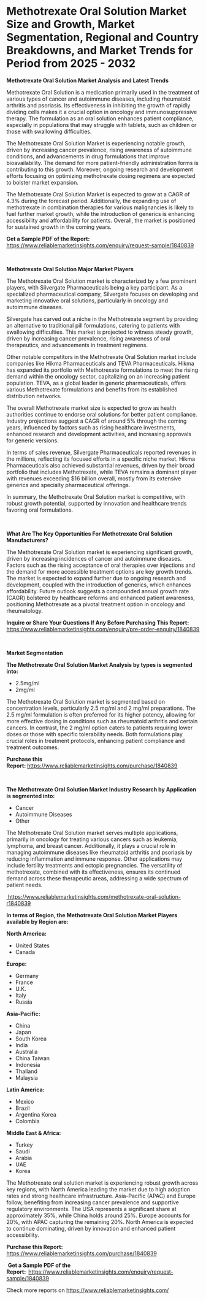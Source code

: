 <p><h1>Methotrexate Oral Solution Market Size and Growth, Market Segmentation, Regional and Country Breakdowns, and Market Trends for Period from 2025 -  2032</h1></p><p><strong>Methotrexate Oral Solution Market Analysis and Latest Trends</strong></p>
<p><p>Methotrexate Oral Solution is a medication primarily used in the treatment of various types of cancer and autoimmune diseases, including rheumatoid arthritis and psoriasis. Its effectiveness in inhibiting the growth of rapidly dividing cells makes it a crucial option in oncology and immunosuppressive therapy. The formulation as an oral solution enhances patient compliance, especially in populations that may struggle with tablets, such as children or those with swallowing difficulties.</p><p>The Methotrexate Oral Solution Market is experiencing notable growth, driven by increasing cancer prevalence, rising awareness of autoimmune conditions, and advancements in drug formulations that improve bioavailability. The demand for more patient-friendly administration forms is contributing to this growth. Moreover, ongoing research and development efforts focusing on optimizing methotrexate dosing regimens are expected to bolster market expansion.</p><p>The Methotrexate Oral Solution Market is expected to grow at a CAGR of 4.3% during the forecast period. Additionally, the expanding use of methotrexate in combination therapies for various malignancies is likely to fuel further market growth, while the introduction of generics is enhancing accessibility and affordability for patients. Overall, the market is positioned for sustained growth in the coming years.</p></p>
<p><strong>Get a Sample PDF of the Report:&nbsp;</strong> <a href="https://www.reliablemarketinsights.com/enquiry/request-sample/1840839?utm_campaign=3261&utm_medium=2&utm_source=Github&utm_content=ia&utm_term=08032025&utm_id=methotrexate-oral-solution">https://www.reliablemarketinsights.com/enquiry/request-sample/1840839</a></p>
<p>&nbsp;</p>
<p><strong>Methotrexate Oral Solution Major Market Players</strong></p>
<p><p>The Methotrexate Oral Solution market is characterized by a few prominent players, with Silvergate Pharmaceuticals being a key participant. As a specialized pharmaceutical company, Silvergate focuses on developing and marketing innovative oral solutions, particularly in oncology and autoimmune diseases.</p><p>Silvergate has carved out a niche in the Methotrexate segment by providing an alternative to traditional pill formulations, catering to patients with swallowing difficulties. This market is projected to witness steady growth, driven by increasing cancer prevalence, rising awareness of oral therapeutics, and advancements in treatment regimens.</p><p>Other notable competitors in the Methotrexate Oral Solution market include companies like Hikma Pharmaceuticals and TEVA Pharmaceuticals. Hikma has expanded its portfolio with Methotrexate formulations to meet the rising demand within the oncology sector, capitalizing on an increasing patient population. TEVA, as a global leader in generic pharmaceuticals, offers various Methotrexate formulations and benefits from its established distribution networks.</p><p>The overall Methotrexate market size is expected to grow as health authorities continue to endorse oral solutions for better patient compliance. Industry projections suggest a CAGR of around 5% through the coming years, influenced by factors such as rising healthcare investments, enhanced research and development activities, and increasing approvals for generic versions.</p><p>In terms of sales revenue, Silvergate Pharmaceuticals reported revenues in the millions, reflecting its focused efforts in a specific niche market. Hikma Pharmaceuticals also achieved substantial revenues, driven by their broad portfolio that includes Methotrexate, while TEVA remains a dominant player with revenues exceeding $16 billion overall, mostly from its extensive generics and specialty pharmaceutical offerings.</p><p>In summary, the Methotrexate Oral Solution market is competitive, with robust growth potential, supported by innovation and healthcare trends favoring oral formulations.</p></p>
<p>&nbsp;</p>
<p><strong>What Are The Key Opportunities For Methotrexate Oral Solution Manufacturers?</strong></p>
<p><p>The Methotrexate Oral Solution market is experiencing significant growth, driven by increasing incidences of cancer and autoimmune diseases. Factors such as the rising acceptance of oral therapies over injections and the demand for more accessible treatment options are key growth trends. The market is expected to expand further due to ongoing research and development, coupled with the introduction of generics, which enhances affordability. Future outlook suggests a compounded annual growth rate (CAGR) bolstered by healthcare reforms and enhanced patient awareness, positioning Methotrexate as a pivotal treatment option in oncology and rheumatology.</p></p>
<p><strong>Inquire or Share Your Questions If Any Before Purchasing This Report:</strong> <a href="https://www.reliablemarketinsights.com/enquiry/pre-order-enquiry/1840839?utm_campaign=3261&utm_medium=2&utm_source=Github&utm_content=ia&utm_term=08032025&utm_id=methotrexate-oral-solution">https://www.reliablemarketinsights.com/enquiry/pre-order-enquiry/1840839</a></p>
<p>&nbsp;</p>
<p><strong>Market Segmentation</strong></p>
<p><strong>The Methotrexate Oral Solution Market Analysis by types is segmented into:</strong></p>
<p><ul><li>2.5mg/ml</li><li>2mg/ml</li></ul></p>
<p><p>The Methotrexate Oral Solution market is segmented based on concentration levels, particularly 2.5 mg/ml and 2 mg/ml preparations. The 2.5 mg/ml formulation is often preferred for its higher potency, allowing for more effective dosing in conditions such as rheumatoid arthritis and certain cancers. In contrast, the 2 mg/ml option caters to patients requiring lower doses or those with specific tolerability needs. Both formulations play crucial roles in treatment protocols, enhancing patient compliance and treatment outcomes.</p></p>
<p><strong>Purchase this Report:&nbsp;</strong><a href="https://www.reliablemarketinsights.com/purchase/1840839?utm_campaign=3261&utm_medium=2&utm_source=Github&utm_content=ia&utm_term=08032025&utm_id=methotrexate-oral-solution">https://www.reliablemarketinsights.com/purchase/1840839</a></p>
<p>&nbsp;</p>
<p><strong>The Methotrexate Oral Solution Market Industry Research by Application is segmented into:</strong></p>
<p><ul><li>Cancer</li><li>Autoimmune Diseases</li><li>Other</li></ul></p>
<p><p>The Methotrexate Oral Solution market serves multiple applications, primarily in oncology for treating various cancers such as leukemia, lymphoma, and breast cancer. Additionally, it plays a crucial role in managing autoimmune diseases like rheumatoid arthritis and psoriasis by reducing inflammation and immune response. Other applications may include fertility treatments and ectopic pregnancies. The versatility of methotrexate, combined with its effectiveness, ensures its continued demand across these therapeutic areas, addressing a wide spectrum of patient needs.</p></p>
<p><a href="https://www.reliablemarketinsights.com/methotrexate-oral-solution-r1840839?utm_campaign=3261&utm_medium=2&utm_source=Github&utm_content=ia&utm_term=08032025&utm_id=methotrexate-oral-solution">&nbsp;https://www.reliablemarketinsights.com/methotrexate-oral-solution-r1840839</a></p>
<p><strong>In terms of Region, the Methotrexate Oral Solution Market Players available by Region are:</strong></p>
<p>
    <p> <strong> North America: </strong>
        <ul>
            <li>United States</li>
            <li>Canada</li>
        </ul>
        </p> 
    <p> <strong> Europe: </strong>
        <ul>
            <li>Germany</li>
            <li>France</li>
            <li>U.K.</li>
            <li>Italy</li>
            <li>Russia</li>
        </ul>
        </p> 
    <p> <strong> Asia-Pacific: </strong>
        <ul>
            <li>China</li>
            <li>Japan</li>
            <li>South Korea</li>
            <li>India</li>
            <li>Australia</li>
            <li>China Taiwan</li>
            <li>Indonesia</li>
            <li>Thailand</li>
            <li>Malaysia</li>
        </ul>
        </p> 
    <p> <strong> Latin America: </strong>
        <ul>
            <li>Mexico</li>
            <li>Brazil</li>
            <li>Argentina Korea</li>
            <li>Colombia</li>
        </ul>
        </p> 
    <p> <strong> Middle East & Africa: </strong>
        <ul>
            <li>Turkey</li>
            <li>Saudi</li>
            <li>Arabia</li>
            <li>UAE</li>
            <li>Korea</li>
        </ul>
    </p>
    </p>
<p><p>The Methotrexate oral solution market is experiencing robust growth across key regions, with North America leading the market due to high adoption rates and strong healthcare infrastructure. Asia-Pacific (APAC) and Europe follow, benefiting from increasing cancer prevalence and supportive regulatory environments. The USA represents a significant share at approximately 35%, while China holds around 25%. Europe accounts for 20%, with APAC capturing the remaining 20%. North America is expected to continue dominating, driven by innovation and enhanced patient accessibility.</p></p>
<p><strong>Purchase this Report: </strong><a href="https://www.reliablemarketinsights.com/purchase/1840839?utm_campaign=3261&utm_medium=2&utm_source=Github&utm_content=ia&utm_term=08032025&utm_id=methotrexate-oral-solution">https://www.reliablemarketinsights.com/purchase/1840839</a></p>
<p>&nbsp;<strong>Get a Sample PDF of the Report:&nbsp;&nbsp;</strong><a href="https://www.reliablemarketinsights.com/enquiry/request-sample/1840839?utm_campaign=3261&utm_medium=2&utm_source=Github&utm_content=ia&utm_term=08032025&utm_id=methotrexate-oral-solution">https://www.reliablemarketinsights.com/enquiry/request-sample/1840839</a></p>
<p><strong></strong></p>
<p>Check more reports on <a href="https://www.reliablemarketinsights.com/?utm_campaign=3261&utm_medium=2&utm_source=Github&utm_content=ia&utm_term=08032025&utm_id=methotrexate-oral-solution">https://www.reliablemarketinsights.com/</a></p>